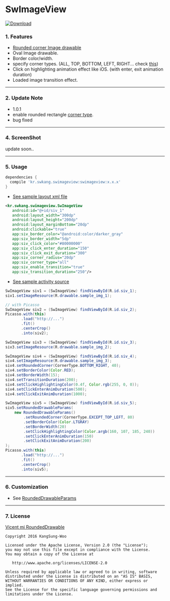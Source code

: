 # SwImageView  

[ ![Download](https://api.bintray.com/packages/burkdog/maven/swimageview/images/download.svg) ](https://bintray.com/burkdog/maven/swimageview/_latestVersion)
  
### 1. Features
 - [Rounded corner Image drawable](https://github.com/vinc3m1/RoundedImageView/blob/master/roundedimageview/src/main/java/com/makeramen/roundedimageview/RoundedDrawable.java)
 - Oval Image drawable. 
 - Border color/width. 
 - specify corner types. (ALL, TOP, BOTTOM, LEFT, RIGHT... check [this](https://github.com/ksu3101/SwImageView/blob/master/swimageview/src/main/java/kr/swkang/swimageview/utils/CornerType.java)) 
 - Click on highlighting animation effect like iOS. (with enter, exit animation duration)
 - Loaded image transition effect. 

---
### 2. Update Note
- 1.0.1 
 - enable rounded rectangle [corner type](https://github.com/ksu3101/SwImageView/blob/master/swimageview/src/main/java/kr/swkang/swimageview/utils/CornerType.java). 
 - bug fixed 

---
### 4. ScreenShot
 update soon..  
  
---
### 5. Usage
```gradle
dependencies {
  compile 'kr.swkang.swimageview:swimageview:x.x.x'  
}
```
- [See sample layout xml file](https://github.com/ksu3101/SwImageView/blob/master/app/src/main/res/layout/activity_sample.xml)
```xml
<kr.swkang.swimageview.SwImageView
   android:id="@+id/siv_1"
   android:layout_width="300dp"
   android:layout_height="200dp"
   android:layout_marginBottom="20dp"
   android:clickable="true"
   app:siv_border_color="@android:color/darker_gray"
   app:siv_border_width="5dp"
   app:siv_click_color="#80000000"
   app:siv_click_enter_duration="150"
   app:siv_click_exit_duration="300"
   app:siv_corner_radius="20dp"
   app:siv_corner_type="all"
   app:siv_enable_transition="true"
   app:siv_transition_duration="250"/>
```
- [See sample activity source](https://github.com/ksu3101/SwImageView/blob/master/app/src/main/java/kr/swkang/sampleswimageview/SampleActivity.java)
```java
SwImageView siv1 = (SwImageView) findViewById(R.id.siv_1);
siv1.setImageResource(R.drawable.sample_img_1);

// with Picasso
SwImageView siv2 = (SwImageView) findViewById(R.id.siv_2);
Picasso.with(this)
       .load("http://...")
       .fit()
       .centerCrop()
       .into(siv2);

SwImageView siv3 = (SwImageView) findViewById(R.id.siv_3);
siv3.setImageResource(R.drawable.sample_img_2);

SwImageView siv4 = (SwImageView) findViewById(R.id.siv_4);
siv4.setImageResource(R.drawable.sample_img_3);
siv4.setRoundedCorner(CornerType.BOTTOM_RIGHT, 40);
siv4.setBorderColor(Color.RED);
siv4.setBorderWidth(15);
siv4.setTransitionDuration(200);
siv4.setClickHighlightingColor(0.4f, Color.rgb(255, 0, 0));
siv4.setClickEnterAnimDuration(500);
siv4.setClickExitAnimDuration(1000);

SwImageView siv5 = (SwImageView) findViewById(R.id.siv_5);
siv5.setRoundedDrawableParams(
    new RoundedDrawableParams()
        .setRoundedCorner(CornerType.EXCEPT_TOP_LEFT, 80)
        .setBorderColor(Color.LTGRAY)
        .setBorderWidth(20)
        .setClickHighlightingColor(Color.argb(160, 107, 185, 240))
        .setClickEnterAnimDuration(150)
        .setClickExitAnimDuration(200)
);
Picasso.with(this)
       .load("http://...")
       .fit()
       .centerCrop()
       .into(siv5);
```

---
### 6. Customization
 - See [RoundedDrawableParams](https://github.com/ksu3101/SwImageView/blob/master/swimageview/src/main/java/kr/swkang/swimageview/utils/RoundedDrawableParams.java)

---
### 7. License 
[Vicent mi RoundedDrawable](https://github.com/vinc3m1/RoundedImageView)  
```
Copyright 2016 KangSung-Woo

Licensed under the Apache License, Version 2.0 (the "License");
you may not use this file except in compliance with the License.
You may obtain a copy of the License at

   http://www.apache.org/licenses/LICENSE-2.0

Unless required by applicable law or agreed to in writing, software
distributed under the License is distributed on an "AS IS" BASIS,
WITHOUT WARRANTIES OR CONDITIONS OF ANY KIND, either express or implied.
See the License for the specific language governing permissions and
limitations under the License.
```


